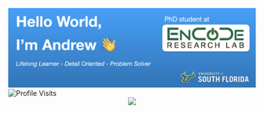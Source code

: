 <!-- Header Image Goes Here -->
<img src="header.webp" alt="Header Image">

<!-- ### 🧠 Tools I Use as an HCI Researcher

I work at the intersection of design, data, and emerging technologies. Below are the tools I regularly use for research, prototyping, experimentation, and deployment.

---

#### 🔬 Research & Data Analysis

![Python](https://skillicons.dev/icons?i=python)
![LaTeX](https://skillicons.dev/icons?i=latex)

---

#### 🎛️ Prototyping & UI/UX Design

![Figma](https://skillicons.dev/icons?i=figma)
![HTML](https://skillicons.dev/icons?i=html)
![CSS](https://skillicons.dev/icons?i=css)
![JavaScript](https://skillicons.dev/icons?i=js)
![TypeScript](https://skillicons.dev/icons?i=ts)
![React](https://skillicons.dev/icons?i=react)
![Swift](https://skillicons.dev/icons?i=swift)

---

#### 🧪 Experimental & Interactive Systems

![Arduino](https://skillicons.dev/icons?i=arduino)
![Node.js](https://skillicons.dev/icons?i=nodejs)
![Unity](https://skillicons.dev/icons?i=unity)

---

#### 🗃️ Data Management

![MySQL](https://skillicons.dev/icons?i=mysql)
![PostgreSQL](https://skillicons.dev/icons?i=postgres)

---

#### 🛠️ Development & Deployment

![Git](https://skillicons.dev/icons?i=git)
![GitHub](https://skillicons.dev/icons?i=github)
![VSCode](https://skillicons.dev/icons?i=vscode)
![Vim](https://skillicons.dev/icons?i=vim) -->


<img src="https://komarev.com/ghpvc/?username=AndrewUSF&style=flat-square&color=blue" alt="Profile Visits">
<div align="center">
  <img src="https://github-readme-streak-stats.herokuapp.com/?user=AndrewUSF"/>
</div>

<!--
**AndrewUSF/AndrewUSF** is a ✨ _special_ ✨ repository because its `README.md` (this file) appears on your GitHub profile.

Here are some ideas to get you started:

- 🔭 I’m currently working on ...
- 🌱 I’m currently learning ...
- 👯 I’m looking to collaborate on ...
- 🤔 I’m looking for help with ...
- 💬 Ask me about ...
- 📫 How to reach me: ...
- 😄 Pronouns: ...
- ⚡ Fun fact: ...
-->
